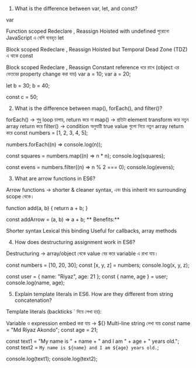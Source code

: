 1. What is the difference between var, let, and const?



var

Function scoped
Redeclare , Reassign
Hoisted with undefined
পুরোনো JavaScript এ বেশি ব্যবহৃত
let

Block scoped
Redeclare , Reassign
Hoisted but Temporal Dead Zone (TDZ) এ থাকে
const

Block scoped
Redeclare , Reassign
Constant reference ধরে রাখে (object এর ভেতরের property change করা যায়)
var a = 10;
var a = 20; 

let b = 30;
b = 40; 

const c = 50;



2. What is the difference between map(), forEach(), and filter()?



   
forEach() → শুধু loop চালায়, return করে না
map() → প্রতিটা element transform করে নতুন array return করে
filter() → condition অনুযায়ী true value গুলো নিয়ে নতুন array return করে
const numbers = [1, 2, 3, 4, 5];

numbers.forEach((n) => console.log(n)); 

const squares = numbers.map((n) => n * n);
console.log(squares); 

const evens = numbers.filter((n) => n % 2 === 0);
console.log(evens); 



3. What are arrow functions in ES6?




   
Arrow functions → shorter & cleaner syntax, এবং this inherit করে surrounding scope থেকে।

function add(a, b) {
  return a + b;
}


const addArrow = (a, b) => a + b;
** Benefits:**

Shorter syntax
Lexical this binding
Useful for callbacks, array methods



4. How does destructuring assignment work in ES6?




Destructuring → array/object থেকে value বের করে variable এ রাখা যায়।

const numbers = [10, 20, 30];
const [x, y, z] = numbers;
console.log(x, y, z); 

const user = { name: "Riyaz", age: 21 };
const { name, age } = user;
console.log(name, age); 



5. Explain template literals in ES6. How are they different from string concatenation?




Template literals (backticks ` দিয়ে লেখা হয়):

Variable ও expression embed করা যায় → ${}
Multi-line string লেখা যায়
const name = "Md Riyaz Akondo";
const age = 21;

const text1 = "My name is " + name + " and I am " + age + " years old.";
const text2 = `My name is ${name} and I am ${age} years old.`;

console.log(text1);
console.log(text2);
